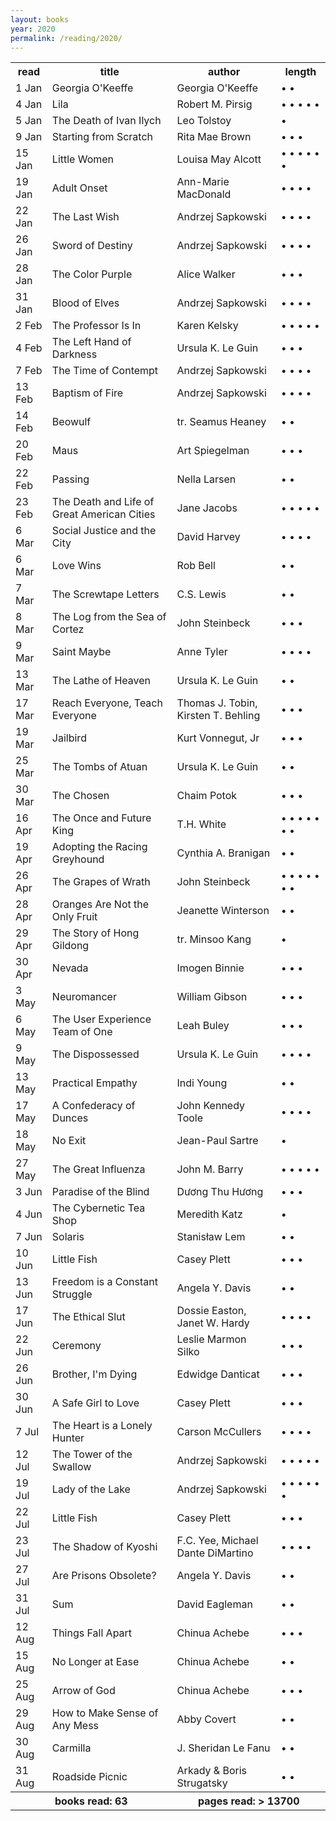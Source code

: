 ```yaml
---
layout: books 
year: 2020
permalink: /reading/2020/
---
```


<div class="content">
  <table class="books-read">
  <tr>
    <th>read</th>
    <th>title</th>
    <th>author</th>
    <th>length</th>
  </tr>
  <tr>
    <td>1 Jan</td>
    <td>Georgia O'Keeffe</td>
    <td>Georgia O'Keeffe</td>
    <td> &bull; &bull;  </td>
  </tr>
  <tr>
    <td>4 Jan</td>
    <td>Lila</td>
    <td>Robert M. Pirsig</td>
    <td> &bull; &bull; &bull; &bull; &bull;  </td>
  </tr>
  <tr>
    <td>5 Jan</td>
    <td>The Death of Ivan Ilych</td>
    <td>Leo Tolstoy</td>
    <td> &bull;  </td>
  </tr>
  <tr>
    <td>9 Jan</td>
    <td>Starting from Scratch</td>
    <td>Rita Mae Brown</td>
    <td> &bull; &bull; &bull;  </td>
  </tr>
  <tr>
    <td>15 Jan</td>
    <td>Little Women</td>
    <td>Louisa May Alcott</td>
    <td> &bull; &bull; &bull; &bull; &bull; &bull;  </td>
  </tr>
  <tr>
    <td>19 Jan</td>
    <td>Adult Onset</td>
    <td>Ann-Marie MacDonald</td>
    <td> &bull; &bull; &bull; &bull;  </td>
  </tr>
  <tr>
    <td>22 Jan</td>
    <td>The Last Wish</td>
    <td>Andrzej Sapkowski</td>
    <td> &bull; &bull; &bull; &bull;  </td>
  </tr>
  <tr>
    <td>26 Jan</td>
    <td>Sword of Destiny</td>
    <td>Andrzej Sapkowski</td>
    <td> &bull; &bull; &bull; &bull;  </td>
  </tr>
  <tr>
    <td>28 Jan</td>
    <td>The Color Purple</td>
    <td>Alice Walker</td>
    <td> &bull; &bull; &bull;  </td>
  </tr>
  <tr>
    <td>31 Jan</td>
    <td>Blood of Elves</td>
    <td>Andrzej Sapkowski</td>
    <td> &bull; &bull; &bull; &bull;  </td>
  </tr>
  <tr>
    <td>2 Feb</td>
    <td>The Professor Is In</td>
    <td>Karen Kelsky</td>
    <td> &bull; &bull; &bull; &bull; &bull;  </td>
  </tr>
  <tr>
    <td>4 Feb</td>
    <td>The Left Hand of Darkness</td>
    <td>Ursula K. Le Guin</td>
    <td> &bull; &bull; &bull;  </td>
  </tr>
  <tr>
    <td>7 Feb</td>
    <td>The Time of Contempt</td>
    <td>Andrzej Sapkowski</td>
    <td> &bull; &bull; &bull; &bull;  </td>
  </tr>
  <tr>
    <td>13 Feb</td>
    <td>Baptism of Fire</td>
    <td>Andrzej Sapkowski</td>
    <td> &bull; &bull; &bull; &bull;  </td>
  </tr>
  <tr>
    <td>14 Feb</td>
    <td>Beowulf</td>
    <td>tr. Seamus Heaney</td>
    <td> &bull; &bull;  </td>
  </tr>
  <tr>
    <td>20 Feb</td>
    <td>Maus</td>
    <td>Art Spiegelman</td>
    <td> &bull; &bull; &bull;  </td>
  </tr>
  <tr>
    <td>22 Feb</td>
    <td>Passing</td>
    <td>Nella Larsen</td>
    <td> &bull; &bull;  </td>
  </tr>
  <tr>
    <td>23 Feb</td>
    <td>The Death and Life of Great American Cities</td>
    <td>Jane Jacobs</td>
    <td> &bull; &bull; &bull; &bull; &bull;  </td>
  </tr>
  <tr>
    <td>6 Mar</td>
    <td>Social Justice and the City</td>
    <td>David Harvey</td>
    <td> &bull; &bull; &bull; &bull;  </td>
  </tr>
  <tr>
    <td>6 Mar</td>
    <td>Love Wins</td>
    <td>Rob Bell</td>
    <td> &bull; &bull;  </td>
  </tr>
  <tr>
    <td>7 Mar</td>
    <td>The Screwtape Letters</td>
    <td>C.S. Lewis</td>
    <td> &bull; &bull;  </td>
  </tr>
  <tr>
    <td>8 Mar</td>
    <td>The Log from the Sea of Cortez</td>
    <td>John Steinbeck</td>
    <td> &bull; &bull; &bull;  </td>
  </tr>
  <tr>
    <td>9 Mar</td>
    <td>Saint Maybe</td>
    <td>Anne Tyler</td>
    <td> &bull; &bull; &bull; &bull;  </td>
  </tr>
  <tr>
    <td>13 Mar</td>
    <td>The Lathe of Heaven</td>
    <td>Ursula K. Le Guin</td>
    <td> &bull; &bull;  </td>
  </tr>
  <tr>
    <td>17 Mar</td>
    <td>Reach Everyone, Teach Everyone</td>
    <td>Thomas J. Tobin, Kirsten T. Behling</td>
    <td> &bull; &bull; &bull;  </td>
  </tr>
  <tr>
    <td>19 Mar</td>
    <td>Jailbird</td>
    <td>Kurt Vonnegut, Jr</td>
    <td> &bull; &bull; &bull;  </td>
  </tr>
  <tr>
    <td>25 Mar</td>
    <td>The Tombs of Atuan</td>
    <td>Ursula K. Le Guin</td>
    <td> &bull; &bull;  </td>
  </tr>
  <tr>
    <td>30 Mar</td>
    <td>The Chosen</td>
    <td>Chaim Potok</td>
    <td> &bull; &bull; &bull;  </td>
  </tr>
  <tr>
    <td>16 Apr</td>
    <td>The Once and Future King</td>
    <td>T.H. White</td>
    <td> &bull; &bull; &bull; &bull; &bull; &bull; &bull;  </td>
  </tr>
  <tr>
    <td>19 Apr</td>
    <td>Adopting the Racing Greyhound</td>
    <td>Cynthia A. Branigan</td>
    <td> &bull; &bull;  </td>
  </tr>
  <tr>
    <td>26 Apr</td>
    <td>The Grapes of Wrath</td>
    <td>John Steinbeck</td>
    <td> &bull; &bull; &bull; &bull; &bull; &bull; &bull;  </td>
  </tr>
  <tr>
    <td>28 Apr</td>
    <td>Oranges Are Not the Only Fruit</td>
    <td>Jeanette Winterson</td>
    <td> &bull; &bull;  </td>
  </tr>
  <tr>
    <td>29 Apr</td>
    <td>The Story of Hong Gildong</td>
    <td>tr. Minsoo Kang</td>
    <td> &bull;  </td>
  </tr>
  <tr>
    <td>30 Apr</td>
    <td>Nevada</td>
    <td>Imogen Binnie</td>
    <td> &bull; &bull; &bull;  </td>
  </tr>
  <tr>
    <td>3 May</td>
    <td>Neuromancer</td>
    <td>William Gibson</td>
    <td> &bull; &bull; &bull;  </td>
  </tr>
  <tr>
    <td>6 May</td>
    <td>The User Experience Team of One</td>
    <td>Leah Buley</td>
    <td> &bull; &bull; &bull;  </td>
  </tr>
  <tr>
    <td>9 May</td>
    <td>The Dispossessed</td>
    <td>Ursula K. Le Guin</td>
    <td> &bull; &bull; &bull; &bull;  </td>
  </tr>
  <tr>
    <td>13 May</td>
    <td>Practical Empathy</td>
    <td>Indi Young</td>
    <td> &bull; &bull;  </td>
  </tr>
  <tr>
    <td>17 May</td>
    <td>A Confederacy of Dunces</td>
    <td>John Kennedy Toole</td>
    <td> &bull; &bull; &bull; &bull;  </td>
  </tr>
  <tr>
    <td>18 May</td>
    <td>No Exit</td>
    <td>Jean-Paul Sartre</td>
    <td> &bull;  </td>
  </tr>
  <tr>
    <td>27 May</td>
    <td>The Great Influenza</td>
    <td>John M. Barry</td>
    <td> &bull; &bull; &bull; &bull; &bull;  </td>
  </tr>
  <tr>
    <td>3 Jun</td>
    <td>Paradise of the Blind</td>
    <td>D&#432;&#417;ng Thu H&#432;&#417;ng</td>
    <td> &bull; &bull; &bull;  </td>
  </tr>
  <tr>
    <td>4 Jun</td>
    <td>The Cybernetic Tea Shop</td>
    <td>Meredith Katz</td>
    <td> &bull;  </td>
  </tr>
  <tr>
    <td>7 Jun</td>
    <td>Solaris</td>
    <td>Stanis&#322;aw Lem</td>
    <td> &bull; &bull;  </td>
  </tr>
  <tr>
    <td>10 Jun</td>
    <td>Little Fish</td>
    <td>Casey Plett</td>
    <td> &bull; &bull; &bull;  </td>
  </tr>
  <tr>
    <td>13 Jun</td>
    <td>Freedom is a Constant Struggle</td>
    <td>Angela Y. Davis</td>
    <td> &bull; &bull;  </td>
  </tr>
  <tr>
    <td>17 Jun</td>
    <td>The Ethical Slut</td>
    <td>Dossie Easton, Janet W. Hardy</td>
    <td> &bull; &bull; &bull; &bull;  </td>
  </tr>
  <tr>
    <td>22 Jun</td>
    <td>Ceremony</td>
    <td>Leslie Marmon Silko</td>
    <td> &bull; &bull; &bull;  </td>
  </tr>
  <tr>
    <td>26 Jun</td>
    <td>Brother, I'm Dying</td>
    <td>Edwidge Danticat</td>
    <td> &bull; &bull; &bull;  </td>
  </tr>
  <tr>
    <td>30 Jun</td>
    <td>A Safe Girl to Love</td>
    <td>Casey Plett</td>
    <td> &bull; &bull; &bull;  </td>
  </tr>
  <tr>
    <td>7 Jul</td>
    <td>The Heart is a Lonely Hunter</td>
    <td>Carson McCullers</td>
    <td> &bull; &bull; &bull; &bull;  </td>
  </tr>
  <tr>
    <td>12 Jul</td>
    <td>The Tower of the Swallow</td>
    <td>Andrzej Sapkowski</td>
    <td> &bull; &bull; &bull; &bull; &bull;  </td>
  </tr>
  <tr>
    <td>19 Jul</td>
    <td>Lady of the Lake</td>
    <td>Andrzej Sapkowski</td>
    <td> &bull; &bull; &bull; &bull; &bull; &bull;  </td>
  </tr>
  <tr>
    <td>22 Jul</td>
    <td>Little Fish</td>
    <td>Casey Plett</td>
    <td> &bull; &bull; &bull;  </td>
  </tr>
  <tr>
    <td>23 Jul</td>
    <td>The Shadow of Kyoshi</td>
    <td>F.C. Yee, Michael Dante DiMartino</td>
    <td> &bull; &bull; &bull; &bull;  </td>
  </tr>
  <tr>
    <td>27 Jul</td>
    <td>Are Prisons Obsolete?</td>
    <td>Angela Y. Davis</td>
    <td> &bull; &bull;  </td>
  </tr>
  <tr>
    <td>31 Jul</td>
    <td>Sum</td>
    <td>David Eagleman</td>
    <td> &bull; &bull;  </td>
  </tr>
  <tr>
    <td>12 Aug</td>
    <td>Things Fall Apart</td>
    <td>Chinua Achebe</td>
    <td> &bull; &bull; &bull;  </td>
  </tr>
  <tr>
    <td>15 Aug</td>
    <td>No Longer at Ease</td>
    <td>Chinua Achebe</td>
    <td> &bull; &bull;  </td>
  </tr>
  <tr>
    <td>25 Aug</td>
    <td>Arrow of God</td>
    <td>Chinua Achebe</td>
    <td> &bull; &bull; &bull;  </td>
  </tr>
  <tr>
    <td>29 Aug</td>
    <td>How to Make Sense of Any Mess</td>
    <td>Abby Covert</td>
    <td> &bull; &bull;  </td>
  </tr>
  <tr>
    <td>30 Aug</td>
    <td>Carmilla</td>
    <td>J. Sheridan Le Fanu</td>
    <td> &bull; &bull;  </td>
  </tr>
  <tr>
    <td>31 Aug</td>
    <td>Roadside Picnic</td>
    <td>Arkady & Boris Strugatsky</td>
    <td> &bull; &bull;  </td>
  </tr>
<tr id="summary">
<th colspan="2">books read: 
63
</th>
<th colspan="2">pages read: &gt;
13700
</th>
  </tr>
</table>
  </div>

